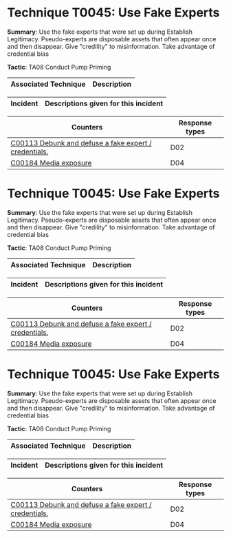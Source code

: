 # Technique T0045: Use Fake Experts

**Summary**: Use the fake experts that were set up during Establish Legitimacy. Pseudo-experts are disposable assets that often appear once and then disappear. Give "credility" to misinformation. Take advantage of credential bias

**Tactic**: TA08 Conduct Pump Priming 


| Associated Technique | Description |
| --------- | ------------------------- |



| Incident | Descriptions given for this incident |
| -------- | -------------------- |



| Counters | Response types |
| -------- | -------------- |
| [C00113 Debunk and defuse a fake expert / credentials.](../../generated_pages/counters/C00113.md) | D02 |
| [C00184 Media exposure](../../generated_pages/counters/C00184.md) | D04 |


# Technique T0045: Use Fake Experts

**Summary**: Use the fake experts that were set up during Establish Legitimacy. Pseudo-experts are disposable assets that often appear once and then disappear. Give "credility" to misinformation. Take advantage of credential bias

**Tactic**: TA08 Conduct Pump Priming 


| Associated Technique | Description |
| --------- | ------------------------- |



| Incident | Descriptions given for this incident |
| -------- | -------------------- |



| Counters | Response types |
| -------- | -------------- |
| [C00113 Debunk and defuse a fake expert / credentials.](../../generated_pages/counters/C00113.md) | D02 |
| [C00184 Media exposure](../../generated_pages/counters/C00184.md) | D04 |


# Technique T0045: Use Fake Experts

**Summary**: Use the fake experts that were set up during Establish Legitimacy. Pseudo-experts are disposable assets that often appear once and then disappear. Give "credility" to misinformation. Take advantage of credential bias

**Tactic**: TA08 Conduct Pump Priming


| Associated Technique | Description |
| --------- | ------------------------- |



| Incident | Descriptions given for this incident |
| -------- | -------------------- |



| Counters | Response types |
| -------- | -------------- |
| [C00113 Debunk and defuse a fake expert / credentials.](../../generated_pages/counters/C00113.md) | D02 |
| [C00184 Media exposure](../../generated_pages/counters/C00184.md) | D04 |


